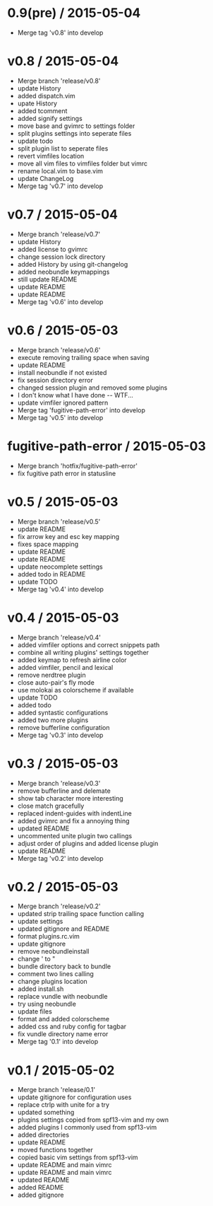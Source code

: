 
0.9(pre) / 2015-05-04
==================

  * Merge tag 'v0.8' into develop

v0.8 / 2015-05-04
=================

  * Merge branch 'release/v0.8'
  * update History
  * added dispatch.vim
  * upate History
  * added tcomment
  * added signify settings
  * move base and gvimrc to settings folder
  * split plugins settings into seperate files
  * update todo
  * split plugin list to seperate files
  * revert vimfiles location
  * move all vim files to vimfiles folder but vimrc
  * rename local.vim to base.vim
  * update ChangeLog
  * Merge tag 'v0.7' into develop

v0.7 / 2015-05-04
=================

  * Merge branch 'release/v0.7'
  * update History
  * added license to gvimrc
  * change session lock directory
  * added History by using git-changelog
  * added neobundle keymappings
  * still update README
  * update README
  * update README
  * Merge tag 'v0.6' into develop

v0.6 / 2015-05-03
=================

  * Merge branch 'release/v0.6'
  * execute removing trailing space when saving
  * update README
  * install neobundle if not existed
  * fix session directory error
  * changed session plugin and removed some plugins
  * I don't know what I have done -- WTF...
  * update vimfiler ignored pattern
  * Merge tag 'fugitive-path-error' into develop
  * Merge tag 'v0.5' into develop

fugitive-path-error / 2015-05-03
================================

  * Merge branch 'hotfix/fugitive-path-error'
  * fix fugitive path error in statusline

v0.5 / 2015-05-03
=================

  * Merge branch 'release/v0.5'
  * update README
  * fix arrow key and esc key mapping
  * fixes space mapping
  * update README
  * update README
  * update neocomplete settings
  * added todo in README
  * update TODO
  * Merge tag 'v0.4' into develop

v0.4 / 2015-05-03
=================

  * Merge branch 'release/v0.4'
  * added vimfiler options and correct snippets path
  * combine all writing plugins' settings together
  * added keymap to refresh airline color
  * added vimfiler, pencil and lexical
  * remove nerdtree plugin
  * close auto-pair's fly mode
  * use molokai as colorscheme if available
  * update TODO
  * added todo
  * added syntastic configurations
  * added two more plugins
  * remove bufferline configuration
  * Merge tag 'v0.3' into develop

v0.3 / 2015-05-03
=================

  * Merge branch 'release/v0.3'
  * remove bufferline and delemate
  * show tab character more interesting
  * close match gracefully
  * replaced indent-guides with indentLine
  * added gvimrc and fix a annoying thing
  * updated README
  * uncommented unite plugin two callings
  * adjust order of plugins and added license plugin
  * update README
  * Merge tag 'v0.2' into develop

v0.2 / 2015-05-03
=================

  * Merge branch 'release/v0.2'
  * updated strip trailing space function calling
  * update settings
  * updated gitignore and README
  * format plugins.rc.vim
  * update gitignore
  * remove neobundleinstall
  * change \' to "
  * bundle directory back to bundle
  * comment two lines calling
  * change plugins location
  * added install.sh
  * replace vundle with neobundle
  * try using neobundle
  * update files
  * format and added colorscheme
  * added css and ruby config for tagbar
  * fix vundle directory name error
  * Merge tag '0.1' into develop

v0.1 / 2015-05-02
=================

  * Merge branch 'release/0.1'
  * update gitignore for configuration uses
  * replace ctrlp with unite for a try
  * updated something
  * plugins settings copied from spf13-vim and my own
  * added plugins I commonly used from spf13-vim
  * added directories
  * update README
  * moved functions together
  * copied basic vim settings from spf13-vim
  * update README and main vimrc
  * update README and main vimrc
  * updated README
  * added README
  * added gitignore
